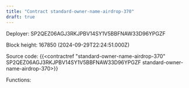 ```yaml
---
title: "Contract standard-owner-name-airdrop-370"
draft: true
---
```

Deployer: SP2QEZ06AGJ3RKJPBV14SY1V5BBFNAW33D96YPGZF


 



Block height: 167850 (2024-09-29T22:24:51.000Z)

Source code: {{<contractref "standard-owner-name-airdrop-370" SP2QEZ06AGJ3RKJPBV14SY1V5BBFNAW33D96YPGZF standard-owner-name-airdrop-370>}}

Functions:



